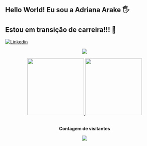 ## Hello World! Eu sou a Adriana Arake 🖐️

## Estou em transição de carreira!!! 🙂

[![ Linkedin ](https://img.shields.io/badge/LinkedIn-0077B5?style=for-the-badge&logo=linkedin&logoColor=white)](https://www.linkedin.com/in/driarake/)

<p align="center">
  <img src="https://github-profile-trophy.vercel.app/?username=Driarake&theme=dracula&row=2&no-bg=true&column=3&margin-w=15&margin-h=15" />
</p>

<div align = "center" >
  <a href="https://github.com/Driarake">
  <img height="180em" src="https://github-readme-stats.vercel.app/api?username=Driarake&show_icons=true&theme=dracula&include_all_commits=true&count_private=true"/>
  <img height="180em" src="https://github-readme-stats.vercel.app/api/top-langs/?username=Driarake&layout=compact&langs_count=7&theme=dracula"/>
  </a>
</div>

<div align="center">
<br><p align="center"><b>Contagem de visitantes</b></p>  
<p align="center"><img align="center" src="https://profile-counter.glitch.me/{Driarake}/count.svg" /></p>
<br>
</div>
